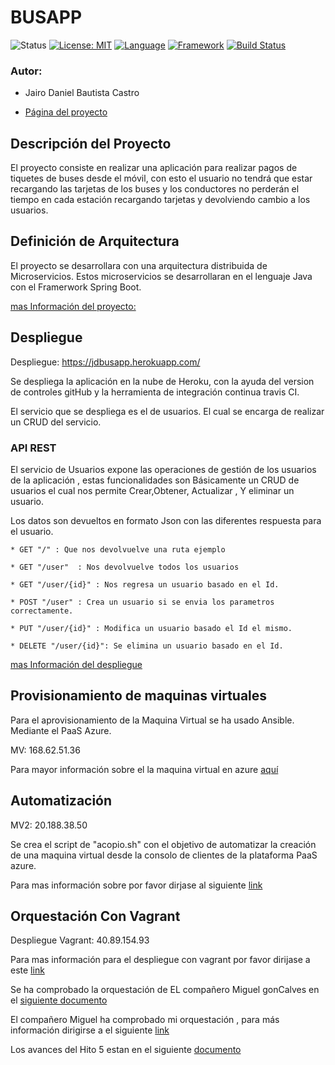 # BUSAPP


![Status](https://img.shields.io/badge/Status-Documenting-yellow.svg)  [![License: MIT](https://img.shields.io/badge/License-MIT-yellow.svg)](https://opensource.org/licenses/MIT)
[![Language](https://img.shields.io/badge/laguage-java-green.svg)](https://www.java.com/)
[![Framework](https://img.shields.io/badge/framework-spring-yellowgreen.svg)](https://spring.io/)
[![Build Status](https://travis-ci.org/danielbc09/Proyecto_CC.svg?branch=master)](https://travis-ci.org/danielbc09/Proyecto_CC)


### Autor:

* Jairo Daniel Bautista Castro

* [Página del proyecto](https://danielbc09.github.io/Proyecto_CC/Documentacion)

## Descripción del Proyecto

El proyecto consiste en realizar una aplicación para realizar pagos de tiquetes de buses desde el móvil, con esto el usuario no tendrá que estar recargando 
las tarjetas de los buses y los conductores no perderán el tiempo en cada estación recargando tarjetas y devolviendo cambio a los usuarios.


## Definición de Arquitectura

El proyecto se desarrollara con una arquitectura distribuida de Microservicios. Estos microservicios se 
desarrollaran en el lenguaje Java con el Framerwork Spring Boot.
    
   
[mas Información del proyecto:](https://danielbc09.github.io/Proyecto_CC/Documentacion)

## Despliegue

Despliegue: https://jdbusapp.herokuapp.com/

Se despliega la aplicación en la nube de Heroku, con la ayuda del version de controles gitHub y la herramienta de 
integración continua travis CI.

El servicio que se despliega es el de usuarios. El cual se encarga de realizar un CRUD del servicio.


### API REST

El servicio de Usuarios expone las operaciones de gestión de los usuarios de la aplicación , estas funcionalidades son Básicamente un CRUD de usuarios el cual nos permite Crear,Obtener,  Actualizar , Y eliminar un usuario. 

Los datos son devueltos en formato Json con las diferentes respuesta para el  usuario.

 
    * GET "/" : Que nos devolvuelve una ruta ejemplo
    
    * GET "/user"  : Nos devolvuelve todos los usuarios
    
    * GET "/user/{id}" : Nos regresa un usuario basado en el Id.
    
    * POST "/user" : Crea un usuario si se envia los parametros correctamente.
    
    * PUT "/user/{id}" : Modifica un usuario basado el Id el mismo.
    
    * DELETE "/user/{id}": Se elimina un usuario basado en el Id.

[mas Información del despliegue](https://danielbc09.github.io/Proyecto_CC/despliegue)



## Provisionamiento de maquinas virtuales

Para el aprovisionamiento de la Maquina Virtual se ha usado Ansible. Mediante el PaaS Azure.
 
MV: 168.62.51.36

Para mayor información sobre el la maquina virtual en azure [aquí](https://github.com/danielbc09/Proyecto_CC/blob/master/docs/aprovisionamiento.md)

## Automatización

MV2: 20.188.38.50

Se crea el script de "acopio.sh" con el objetivo de automatizar la creación de una maquina virtual desde la consolo de clientes de la plataforma PaaS azure.

Para mas información sobre por favor dirjase al siguiente [link](https://github.com/danielbc09/Proyecto_CC/blob/master/docs/automatizacion.md)

## Orquestación Con Vagrant

Despliegue Vagrant: 40.89.154.93


Para mas información para el despliegue con vagrant por favor dirijase a este [link](https://github.com/danielbc09/Proyecto_CC/blob/master/docs/5_orquestacion.md)

Se ha comprobado la orquestación de EL compañero Miguel gonCalves en el [siguiente documento](https://github.com/danielbc09/Proyecto_CC/blob/master/docs/5_comprobacion.md)

El compañero Miguel ha comprobado mi orquestación , para más información dirigirse a el siguiente [link](https://github.com/migueldgoncalves/CCproj_1819/blob/master/docs/Comprobacion_Hito5/comprobacion_provisionamiento_MiguelGoncalves_2.md)

Los avances del Hito 5 estan en el siguiente [documento](https://github.com/migueldgoncalves/CCproj_1819/blob/master/docs/5_avances.md)